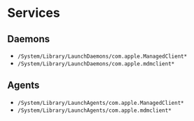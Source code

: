# Services

## Daemons

- `/System/Library/LaunchDaemons/com.apple.ManagedClient*`
- `/System/Library/LaunchDaemons/com.apple.mdmclient*`

## Agents

- `/System/Library/LaunchAgents/com.apple.ManagedClient*`
- `/System/Library/LaunchAgents/com.apple.mdmclient*`
